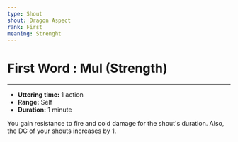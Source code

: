 ```yaml
---
type: Shout
shout: Dragon Aspect
rank: First
meaning: Strenght
---
```

# First Word : Mul (Strength)
---
- **Uttering time:** 1 action
- **Range:** Self
- **Duration:** 1 minute

You gain resistance to fire and cold damage for the shout's duration. Also, the DC of your shouts increases by 1.